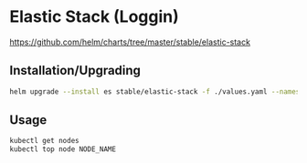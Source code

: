 # Elastic Stack (Loggin)
https://github.com/helm/charts/tree/master/stable/elastic-stack

## Installation/Upgrading

```bash
helm upgrade --install es stable/elastic-stack -f ./values.yaml --namespace elastic-stack
```

## Usage

```bash
kubectl get nodes
kubectl top node NODE_NAME
```